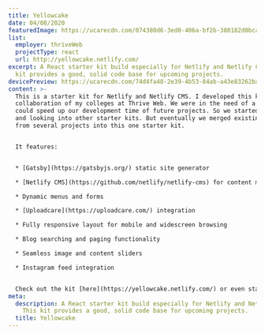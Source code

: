 ```yaml
---
title: Yellowcake
date: 04/08/2020
featuredImage: https://ucarecdn.com/074380d6-3ed0-406a-bf2b-380182d0bca5/
list:
  employer: thriveWeb
  projectType: react
  url: http://yellowcake.netlify.com/
excerpt: A React starter kit build especially for Netlify and Netlify CMS. This
  kit provides a good, solid code base for upcoming projects.
devicePreview: https://ucarecdn.com/74d4fa48-2e39-4b53-84ab-a43e83262ba0/
content: >-
  This is a starter kit for Netlify and Netlify CMS. I developed this kit in
  collaboration of my colleges at Thrive Web. We were in the need of a kit that
  could speed up our development time of future projects. So we started thinking
  and looking into other starter kits. But eventually we merged existing code
  from several projects into this one starter kit.


  It features:


  * [Gatsby](https://gatsbyjs.org/) static site generator

  * [Netlify CMS](https://github.com/netlify/netlify-cms) for content management

  * Dynamic menus and forms

  * [Uploadcare](https://uploadcare.com/) integration

  * Fully responsive layout for mobile and widescreen browsing

  * Blog searching and paging functionality

  * Seamless image and content sliders

  * Instagram feed integration


  Check out the kit [here](https://yellowcake.netlify.com/) or even start your own project with it by grabbing a copy from [GitHub](https://github.com/thriveweb/yellowcake).
meta:
  description: A React starter kit build especially for Netlify and Netlify CMS.
    This kit provides a good, solid code base for upcoming projects.
  title: Yellowcake
---
```

